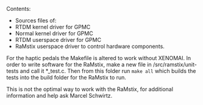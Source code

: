 Contents:

* Sources files of:
* RTDM kernel driver for GPMC
* Normal kernel driver for GPMC
* RTDM userspace driver for GPMC
* RaMstix userspace driver to control hardware components.

For the haptic pedals the Makefile is altered to work without XENOMAI. In order to write software for the RaMstix, make a new file in /src/ramstix/unit-tests and call it *_test.c. Then from this folder run ```make all``` which builds the tests into the build folder for the RaMstix to run. 

This is not the optimal way to work with the RaMstix, for additional information and help ask Marcel Schwirtz. 
